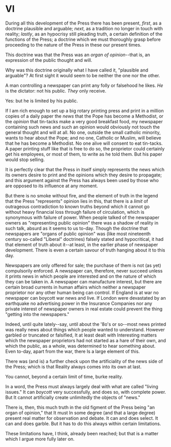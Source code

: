 # VI

During all this development of the Press there has been present, *first*, as a doctrine plausible and arguable; *next*, as a tradition no longer in touch with reality; *lastly*, as an hypocrisy still pleading truth, a certain definition of the functions of the Press; a doctrine which we must thoroughly grasp before proceeding to the nature of the Press in these our present times.

This doctrine was that the Press was an *organ of opinion*--that is, an expression of the public thought and will.

Why was this doctrine originally what I have called it, "plausible and arguable"? At first sight it would seem to be neither the one nor the other.

A man controlling a newspaper can print any folly or falsehood he likes. *He* is the dictator: not his public. *They* only receive.

Yes: but he is limited by his public.

If I am rich enough to set up a big rotary printing press and print in a million copies of a daily paper the *news* that the Pope has become a Methodist, or the *opinion* that tin-tacks make a very good breakfast food, my newspaper containing such news and such an opinion would obviously not touch the general thought and will at all. No one, outside the small catholic minority, wants to hear about the Pope; and no one, Catholic or Muslim, will believe that he has become a Methodist. No one alive will consent to eat tin-tacks. A paper printing stuff like that is free to do so, the proprietor could certainly get his employees, or most of them, to write as he told them. But his paper would stop selling.

It is perfectly clear that the Press in itself simply represents the news which its owners desire to print and the opinions which they desire to propagate; and this argument against the Press has always been used by those who are opposed to its influence at any moment.

But there is no smoke without fire, and the element of truth in the legend that the Press "represents" opinion lies in this, that there is a *limit* of outrageous contradiction to known truths beyond which it cannot go without heavy financial loss through failure of circulation, which is synonymous with failure of power. When people talked of the newspaper owners as "representing public opinion" there was a shadow of reality in such talk, absurd as it seems to us to-day. Though the doctrine that newspapers are "organs of public opinion" was (like most nineteenth century so-called "Liberal" doctrines) falsely stated and hypocritical, it had that element of truth about it--at least, in the earlier phase of newspaper development. There is even a certain savour of truth hanging about it to this day.

Newspapers are only offered for sale; the purchase of them is not (as yet) compulsorily enforced. A newspaper can, therefore, never succeed unless it prints news in which people are interested and on the nature of which they can be taken in. A newspaper can manufacture interest, but there are certain broad currents in human affairs which neither a newspaper proprietor nor any other human being can control. If England is at war no newspaper can boycott war news and live. If London were devastated by an earthquake no advertising power in the Insurance Companies nor any private interest of newspaper owners in real estate could prevent the thing "getting into the newspapers."

Indeed, until quite lately--say, until about the '8o's or so--most news printed was really news about things which people wanted to understand. However garbled or truncated or falsified, It at least dealt with Interesting matters which the newspaper proprietors had not started as a hare of their own, and which the public, as a whole, was determined to hear something about. Even to-day, apart from the war, there Is a large element of this.

There was (and is) a further check upon the artificiality of the news side of the Press; which is that Reality always comes into its own at last.

You cannot, beyond a certain limit of time, burke reality.

In a word, the Press must always largely deal with what are called "living issues." It can *boycott* very successfully, and does so, with complete power. But It cannot artificially create unlimitedly the objects of "news."

There is, then, this much truth in the old figment of the Press being "an organ of opinion," that It must In some degree (and that a large degree) present real matter for observation and debate. It can and does select. It can and does garble. But it has to do this always within certain limitations.

These limitations have, I think, already been reached; but that is a matter which I argue more fully later on.
